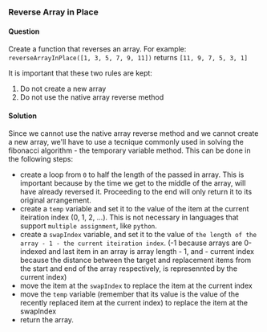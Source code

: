 ### Reverse Array in Place

#### Question

Create a function that reverses an array.
For example: `reverseArrayInPlace([1, 3, 5, 7, 9, 11])` returns `[11, 9, 7, 5, 3, 1]`

It is important that these two rules are kept:

1. Do not create a new array
2. Do not use the native array reverse method

#### Solution

Since we cannot use the native array reverse method and we cannot create a new array, we'll have to use a tecnique commonly used in solving the fibonacci algorithm - the temporary variable method. This can be done in the following steps:

- create a loop from `0` to half the length of the passed in array. This is important because by the time we get to the middle of the array, will have already reversed it. Proceeding to the end will only return it to its original arrangement.
- create a `temp` variable and set it to the value of the item at the current iteiration index (0, 1, 2, ...). This is not necessary in languages that support `multiple assignment`, like `python`.
- create a `swapIndex` variable, and set it to the value of `the length of the array - 1 - the current iteiration index`. (-1 because arrays are 0-indexed and last item in an array is array length - 1, and - current index because the distance between the target and replacement items from the start and end of the array respectively, is represennted by the current index)
- move the item at the `swapIndex` to replace the item at the current index
- move the `temp` variable (remember that its value is the value of the recently replaced item at the current index) to replace the item at the swapIndex
- return the array.
